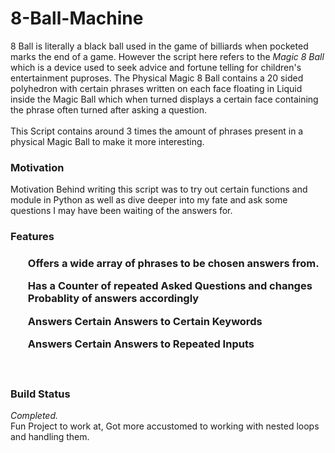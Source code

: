 # 8-Ball-Machine
8 Ball is literally a black ball used in the game of billiards when pocketed marks the end of a game. However the script here refers to the <i>Magic 8 Ball</i> which is a device used to seek advice and fortune telling for children's entertainment puproses. The Physical Magic 8 Ball contains a 20 sided polyhedron with certain phrases written on each face floating in Liquid inside the Magic Ball which when turned displays a certain face containing the phrase often turned after asking a question.<br>
<br>
This Script contains around 3 times the amount of phrases present in a physical Magic Ball to make it more interesting.
<br>
<H3> Motivation </H3>
Motivation Behind writing this script was to try out certain functions and module in Python as well as dive deeper into my fate and ask some questions I may have been waiting of the answers for. 
<br>
<h3>Features<h3>
<ul>Offers a wide array of phrases to be chosen answers from.</ul>
<ul>Has a Counter of repeated Asked Questions and changes Probablity of answers accordingly</ul>
<ul>Answers Certain Answers to Certain Keywords</ul>
<ul>Answers Certain Answers to Repeated Inputs</ul>
<ul></ul>
<ul></ul>
<br>
<h3>Build Status</h3></h3>
 <i>Completed.</i> <br>
 Fun Project to work at, Got more accustomed to working with nested loops and handling them.
 
